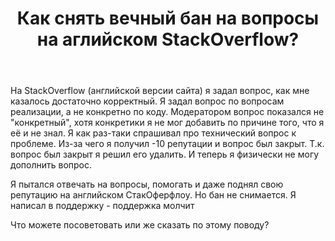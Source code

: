 ﻿---
title: "Как снять вечный бан на вопросы на аглийском StackOverflow?"
se.owner.user_id: 311404
se.owner.display_name: "WBLord"
se.owner.link: "https://ru.meta.stackoverflow.com/users/311404/wblord"
se.link: "https://ru.meta.stackoverflow.com/questions/11072/%d0%9a%d0%b0%d0%ba-%d1%81%d0%bd%d1%8f%d1%82%d1%8c-%d0%b2%d0%b5%d1%87%d0%bd%d1%8b%d0%b9-%d0%b1%d0%b0%d0%bd-%d0%bd%d0%b0-%d0%b2%d0%be%d0%bf%d1%80%d0%be%d1%81%d1%8b-%d0%bd%d0%b0-%d0%b0%d0%b3%d0%bb%d0%b8%d0%b9%d1%81%d0%ba%d0%be%d0%bc-stackoverflow"
se.question_id: 11072
se.post_type: question
---
<p>На StackOverflow (английской версии сайта) я задал вопрос, как мне казалось достаточно корректный.
Я задал вопрос по вопросам реализации, а не конкретно по коду. Модератором вопрос показался не &quot;конкретный&quot;, хотя конкретики я не мог добавить по причине того, что я её и не знал. Я как раз-таки спрашивал про технический вопрос к проблеме.
Из-за чего я получил -10 репутации и вопрос был закрыт. Т.к. вопрос был закрыт я решил его удалить.
И теперь я физически не могу дополнить вопрос.</p>
<p>Я пытался отвечать на вопросы, помогать и даже поднял свою репутацию на английском СтакОферфлоу.
Но бан не снимается. Я написал в поддержку - поддержка молчит</p>
<p>Что можете посоветовать или же сказать по этому поводу?</p>
